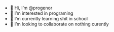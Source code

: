 - 👋 Hi, I’m @progenor
- 👀 I’m interested in programing
- 🌱 I’m currently learning shit in school
- 💞️ I’m looking to collaborate on nothing curently
<!---
progenor/progenor is a ✨ special ✨ repository because its `README.md` (this file) appears on your GitHub profile.
You can click the Preview link to take a look at your changes.
--->
